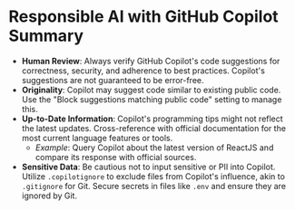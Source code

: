 # Responsible AI with GitHub Copilot Summary

- **Human Review**: Always verify GitHub Copilot's code suggestions for correctness, security, and adherence to best practices. Copilot's suggestions are not guaranteed to be error-free.
- **Originality**: Copilot may suggest code similar to existing public code. Use the "Block suggestions matching public code" setting to manage this.
- **Up-to-Date Information**: Copilot's programming tips might not reflect the latest updates. Cross-reference with official documentation for the most current language features or tools.
  - _Example_: Query Copilot about the latest version of ReactJS and compare its response with official sources.
- **Sensitive Data**: Be cautious not to input sensitive or PII into Copilot. Utilize `.copilotignore` to exclude files from Copilot's influence, akin to `.gitignore` for Git. Secure secrets in files like `.env` and ensure they are ignored by Git.
